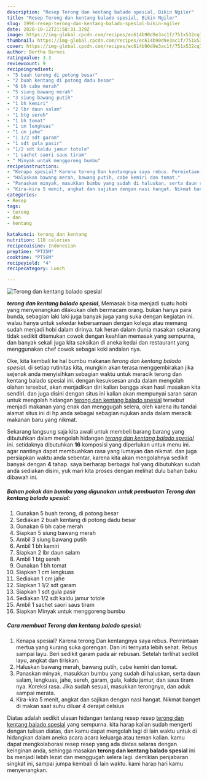```yaml
---
description: "Resep Terong dan kentang balado spesial, Bikin Ngiler"
title: "Resep Terong dan kentang balado spesial, Bikin Ngiler"
slug: 1996-resep-terong-dan-kentang-balado-spesial-bikin-ngiler
date: 2020-10-12T21:50:31.329Z
image: https://img-global.cpcdn.com/recipes/ec614b90d9e3ac1f/751x532cq70/terong-dan-kentang-balado-spesial-foto-resep-utama.jpg
thumbnail: https://img-global.cpcdn.com/recipes/ec614b90d9e3ac1f/751x532cq70/terong-dan-kentang-balado-spesial-foto-resep-utama.jpg
cover: https://img-global.cpcdn.com/recipes/ec614b90d9e3ac1f/751x532cq70/terong-dan-kentang-balado-spesial-foto-resep-utama.jpg
author: Bertha Barnes
ratingvalue: 3.3
reviewcount: 9
recipeingredient:
- "5 buah terong di potong besar"
- "2 buah kentang di potong dadu besar"
- "6 bh cabe merah"
- "5 siung bawang merah"
- "3 siung bawang putih"
- "1 bh kemiri"
- "2 lbr daun salam"
- "1 btg sereh"
- "1 bh tomat"
- "1 cm lengkuas"
- "1 cm jahe"
- "1 1/2 sdt garam"
- "1 sdt gula pasir"
- "1/2 sdt kaldu jamur totole"
- "1 sachet saori saus tiram"
- " Minyak untuk menggoreng bumbu"
recipeinstructions:
- "Kenapa spesial? Karena terong Dan kentangnya saya rebus. Permintaan mertua yang kurang suka gorengan. Dan ini ternyata lebih sehat. Rebus sampai layu. Beri sedikit garam pada air rebusan. Setelah terlihat sedikit layu, angkat dan tiriskan."
- "Haluskan bawang merah, bawang putih, cabe kemiri dan tomat."
- "Panaskan minyak, masukkan bumbu yang sudah di haluskan, serta daun salam, lengkuas, jahe, sereh, garam, gula, kaldu jamur, dan saus tiram nya. Koreksi rasa. Jika sudah sesuai, masukkan terongnya, dan aduk sampai merata."
- "Kira-kira 5 menit, angkat dan sajikan dengan nasi hangat. Nikmat banget di makan saat suhu diluar 4 derajat celsius"
categories:
- Resep
tags:
- terong
- dan
- kentang

katakunci: terong dan kentang 
nutrition: 118 calories
recipecuisine: Indonesian
preptime: "PT35M"
cooktime: "PT56M"
recipeyield: "4"
recipecategory: Lunch

---
```



![Terong dan kentang balado spesial](https://img-global.cpcdn.com/recipes/ec614b90d9e3ac1f/751x532cq70/terong-dan-kentang-balado-spesial-foto-resep-utama.jpg)

<b><i>terong dan kentang balado spesial</i></b>, Memasak bisa menjadi suatu hobi yang menyenangkan dilakukan oleh bermacam orang. bukan hanya para bunda, sebagian laki laki juga banyak juga yang suka dengan kegiatan ini. walau hanya untuk sekedar kebersamaan dengan kolega atau memang sudah menjadi hobi dalam dirinya. tak heran dalam dunia masakan sekarang tidak sedikit ditemukan cowok dengan keahlian memasak yang sempurna, dan banyak sekali juga kita saksikan di aneka kedai dan restaurant yang menggunakan chef cowok sebagai koki andalan nya.

Oke, kita kembali ke hal bumbu makanan <i>terong dan kentang balado spesial</i>. di setiap rutinitas kita, mungkin akan terasa menggembirakan jika sejenak anda menyisihkan sebagian waktu untuk meracik terong dan kentang balado spesial ini. dengan kesuksesan anda dalam mengolah olahan tersebut, akan menjadikan diri kalian bangga akan hasil masakan kita sendiri. dan juga disini dengan situs ini kalian akan mempunyai saran saran untuk mengolah hidangan <u>terong dan kentang balado spesial</u> tersebut menjadi makanan yang enak dan menggugah selera, oleh karena itu tandai alamat situs ini di hp anda sebagai sebagian rujukan anda dalam meracik makanan baru yang nikmat.




Sekarang langsung saja kita awali untuk membeli barang barang yang dibutuhkan dalam mengolah hidangan <u><i>terong dan kentang balado spesial</i></u> ini. setidaknya dibutuhkan <b>16</b> komposisi yang diperlukan untuk menu ini. agar nantinya dapat membuahkan rasa yang lumayan dan nikmat. dan juga persiapkan waktu anda sebentar, karena kita akan mengolahnya sedikit banyak dengan <b>4</b> tahap. saya berharap berbagai hal yang dibutuhkan sudah anda sediakan disini, yuk mari kita proses dengan melihat dulu bahan baku dibawah ini.

<!--inarticleads1-->

##### Bahan pokok dan bumbu yang digunakan untuk pembuatan Terong dan kentang balado spesial:

1. Gunakan 5 buah terong, di potong besar
1. Sediakan 2 buah kentang di potong dadu besar
1. Gunakan 6 bh cabe merah
1. Siapkan 5 siung bawang merah
1. Ambil 3 siung bawang putih
1. Ambil 1 bh kemiri
1. Siapkan 2 lbr daun salam
1. Ambil 1 btg sereh
1. Gunakan 1 bh tomat
1. Siapkan 1 cm lengkuas
1. Sediakan 1 cm jahe
1. Siapkan 1 1/2 sdt garam
1. Siapkan 1 sdt gula pasir
1. Sediakan 1/2 sdt kaldu jamur totole
1. Ambil 1 sachet saori saus tiram
1. Siapkan  Minyak untuk menggoreng bumbu




<!--inarticleads2-->

##### Cara membuat Terong dan kentang balado spesial:

1. Kenapa spesial? Karena terong Dan kentangnya saya rebus. Permintaan mertua yang kurang suka gorengan. Dan ini ternyata lebih sehat. Rebus sampai layu. Beri sedikit garam pada air rebusan. Setelah terlihat sedikit layu, angkat dan tiriskan.
1. Haluskan bawang merah, bawang putih, cabe kemiri dan tomat.
1. Panaskan minyak, masukkan bumbu yang sudah di haluskan, serta daun salam, lengkuas, jahe, sereh, garam, gula, kaldu jamur, dan saus tiram nya. Koreksi rasa. Jika sudah sesuai, masukkan terongnya, dan aduk sampai merata.
1. Kira-kira 5 menit, angkat dan sajikan dengan nasi hangat. Nikmat banget di makan saat suhu diluar 4 derajat celsius




Diatas adalah sedikit ulasan hidangan tentang resep resep <u>terong dan kentang balado spesial</u> yang sempurna. kita harap kalian sudah mengerti dengan tulisan diatas, dan kamu dapat mengolah lagi di lain waktu untuk di hidangkan dalam aneka acara acara keluarga atau teman kalian. kamu dapat mengkolaborasi resep resep yang ada diatas selaras dengan keinginan anda, sehingga masakan <b>terong dan kentang balado spesial</b> ini bs menjadi lebih lezat dan menggugah selera lagi. demikian penjabaran singkat ini, sampai jumpa kembali di lain waktu. kami harap hari kamu menyenangkan.
